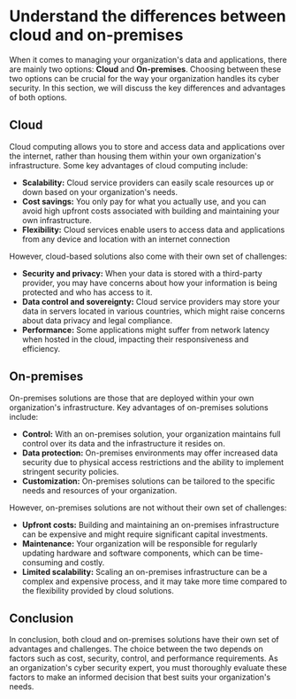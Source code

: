# Understand the differences between cloud and on-premises

When it comes to managing your organization's data and applications, there are mainly two options: **Cloud** and **On-premises**. Choosing between these two options can be crucial for the way your organization handles its cyber security. In this section, we will discuss the key differences and advantages of both options.

## Cloud

Cloud computing allows you to store and access data and applications over the internet, rather than housing them within your own organization's infrastructure. Some key advantages of cloud computing include:

- **Scalability:** Cloud service providers can easily scale resources up or down based on your organization's needs.
- **Cost savings:** You only pay for what you actually use, and you can avoid high upfront costs associated with building and maintaining your own infrastructure.
- **Flexibility:** Cloud services enable users to access data and applications from any device and location with an internet connection

However, cloud-based solutions also come with their own set of challenges:

- **Security and privacy:** When your data is stored with a third-party provider, you may have concerns about how your information is being protected and who has access to it.
- **Data control and sovereignty:** Cloud service providers may store your data in servers located in various countries, which might raise concerns about data privacy and legal compliance.
- **Performance:** Some applications might suffer from network latency when hosted in the cloud, impacting their responsiveness and efficiency.

## On-premises

On-premises solutions are those that are deployed within your own organization's infrastructure. Key advantages of on-premises solutions include:

- **Control:** With an on-premises solution, your organization maintains full control over its data and the infrastructure it resides on.
- **Data protection:** On-premises environments may offer increased data security due to physical access restrictions and the ability to implement stringent security policies.
- **Customization:** On-premises solutions can be tailored to the specific needs and resources of your organization.

However, on-premises solutions are not without their own set of challenges:

- **Upfront costs:** Building and maintaining an on-premises infrastructure can be expensive and might require significant capital investments.
- **Maintenance:** Your organization will be responsible for regularly updating hardware and software components, which can be time-consuming and costly.
- **Limited scalability:** Scaling an on-premises infrastructure can be a complex and expensive process, and it may take more time compared to the flexibility provided by cloud solutions.

## Conclusion

In conclusion, both cloud and on-premises solutions have their own set of advantages and challenges. The choice between the two depends on factors such as cost, security, control, and performance requirements. As an organization's cyber security expert, you must thoroughly evaluate these factors to make an informed decision that best suits your organization's needs.